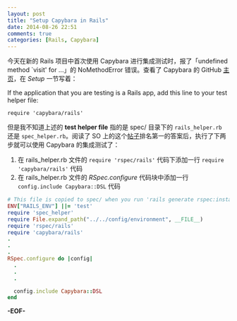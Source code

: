 ```yaml
---
layout: post
title: "Setup Capybara in Rails"
date: 2014-08-26 22:51
comments: true
categories: [Rails, Capybara]
---
```


今天在新的 Rails 项目中首次使用 Capybara 进行集成测试时，报了「undefined method `visit' for ...」的 NoMethodError 错误。查看了 Capybara 的 GitHub [主页](https://github.com/jnicklas/capybara)，在 *Setup* 一节写着：

If the application that you are testing is a Rails app, add this line to your test helper file:

    require 'capybara/rails'


但是我不知道上述的 **test helper file** 指的是 spec/ 目录下的 `rails_helper.rb` 还是 `spec_helper.rb`。阅读了 SO 上的这个[帖子](http://stackoverflow.com/questions/15148585/undefined-method-visit-when-using-rspec-and-capybara-in-rails)排名第一的答案后，执行了下两步就可以使用 Capybara 的集成测试了：

 1. 在 rails_helper.rb 文件的 `require 'rspec/rails'` 代码下添加一行 `require 'capybara/rails'` 代码
 2. 在 rails_helper.rb 文件的 *RSpec.configure* 代码块中添加一行 `config.include Capybara::DSL` 代码



```ruby
# This file is copied to spec/ when you run 'rails generate rspec:install'
ENV["RAILS_ENV"] ||= 'test'
require 'spec_helper'
require File.expand_path("../../config/environment", __FILE__)
require 'rspec/rails'
require 'capybara/rails'
.
.
.
RSpec.configure do |config|
  .
  .
  .

  config.include Capybara::DSL
end
```

**-EOF-**
